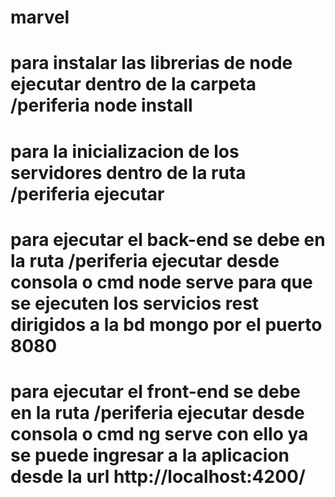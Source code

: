 # marvel

# para instalar las librerias de node ejecutar dentro de la carpeta /periferia   node install

# para la inicializacion de los servidores dentro de la ruta  /periferia ejecutar

# para ejecutar el back-end se debe en la ruta /periferia ejecutar desde consola o cmd node serve para que se ejecuten los servicios rest dirigidos a la bd mongo por el puerto 8080

# para ejecutar el front-end se debe en la ruta /periferia ejecutar desde consola o cmd ng serve con ello ya se puede ingresar a la aplicacion desde la url  http://localhost:4200/ 
